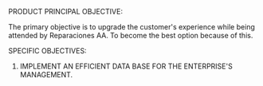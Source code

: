 PRODUCT PRINCIPAL OBJECTIVE:

The primary objective is to upgrade the customer's experience while being attended by Reparaciones AA. To become the best option because of this.

SPECIFIC OBJECTIVES:
1. IMPLEMENT AN EFFICIENT DATA BASE FOR THE ENTERPRISE'S MANAGEMENT.
